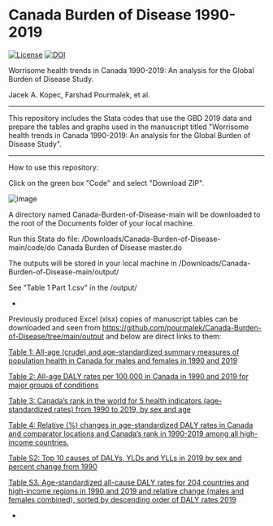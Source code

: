 # Canada Burden of Disease 1990-2019

[![License](https://img.shields.io/badge/License-Apache%202.0-blue.svg)](https://opensource.org/licenses/Apache-2.0) [![DOI](https://zenodo.org/badge/475202009.svg)](https://zenodo.org/badge/latestdoi/475202009)



Worrisome health trends in Canada 1990-2019: An analysis for the Global Burden of Disease Study. 

Jacek A. Kopec, Farshad Pourmalek, et al. 


**********************

This repository includes the Stata codes that use the GBD 2019 data and prepare the tables and graphs used in the manuscript titled "Worrisome health trends in Canada 1990-2019: An analysis for the Global Burden of Disease Study". 

**********************

How to use this repository:

Click on the green box "Code" and select "Download ZIP".

![image](https://user-images.githubusercontent.com/30849720/160523195-a884f426-a836-4238-8441-577716a67e7a.png)

A directory named Canada-Burden-of-Disease-main will be downloaded to the root of the Documents folder of your local machine. 

Run this Stata do file: /Downloads/Canada-Burden-of-Disease-main/code/do Canada Burden of Disease master.do

The outputs will be stored in your local machine in /Downloads/Canada-Burden-of-Disease-main/output/

See "Table 1 Part 1.csv" in the /output/

*

Previously produced Excel (xlsx) copies of manuscript tables can be downloaded and seen from https://github.com/pourmalek/Canada-Burden-of-Disease/tree/main/output and below are direct links to them:

[Table 1: All-age (crude) and age-standardized summary measures of population health in Canada for males and females in 1990 and 2019](https://github.com/pourmalek/Canada-Burden-of-Disease/blob/main/output/Table%201.xlsx)

[Table 2: All-age DALY rates per 100,000 in Canada in 1990 and 2019 for major groups of conditions](https://github.com/pourmalek/Canada-Burden-of-Disease/blob/main/output/Table%202.xlsx)

[Table 3: Canada’s rank in the world for 5 health indicators (age-standardized rates) from 1990 to 2019, by sex and age](https://github.com/pourmalek/Canada-Burden-of-Disease/blob/main/output/Table%203.xlsx)

[Table 4: Relative (%) changes in age-standardized DALY rates in Canada and comparator locations and Canada’s rank in 1990-2019 among all high-income countries. ](https://github.com/pourmalek/Canada-Burden-of-Disease/blob/main/output/Table%204.xlsx)

[Table S2: Top 10 causes of DALYs, YLDs and YLLs in 2019 by sex and percent change from 1990](https://github.com/pourmalek/Canada-Burden-of-Disease/blob/main/output/Table%20S2.xlsx)

[Table S3. Age-standardized all-cause DALY rates for 204 countries and high-income regions in 1990 and 2019 and relative change (males and females combined), sorted by descending order of DALY rates 2019](https://github.com/pourmalek/Canada-Burden-of-Disease/blob/main/output/Table%20S3.xlsx)

*

